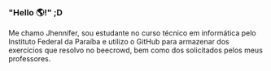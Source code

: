 ### "Hello 🌎!" ;D

Me chamo Jhennifer, sou estudante no curso técnico em informática pelo Instituto Federal da Paraíba e utilizo o GitHub para armazenar dos exercícios que resolvo no beecrowd, bem como dos solicitados pelos meus professores.

<!--
**JhenniferK/JhenniferK** is a ✨ _special_ ✨ repository because its `README.md` (this file) appears on your GitHub profile.


